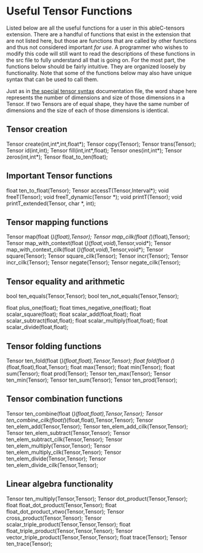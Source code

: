 # Useful Tensor Functions
Listed below are all the useful functions for a user in this ableC-tensors extension. There are a handful of functions that exist in the extension that are not listed here, but those are functions that are called by other functions and thus not considered important *for use*. A programmer who wishes to modify this code will still want to read the descriptions of these functions in the src file to fully understand all that is going on. For the most part, the functions below should be fairly intuitive. They are organized loosely by functionality. Note that some of the functions below may also have unique syntax that can be used to call them. 

Just as in [the special tensor syntax](https://github.umn.edu/melt/ableC-tensors/blob/master/learn_ableC_tensors/special_tensor_syntax.md) documentation file, the word shape here represents the number of dimensions and size of those dimensions in a Tensor. If two Tensors are of equal shape, they have the same number of dimensions and the size of each of those dimensions is identical.

## Tensor creation
Tensor create(int,int*,int,float*);
Tensor copy(Tensor);
Tensor trans(Tensor);
Tensor id(int,int);
Tensor fill(int,int*,float);
Tensor ones(int,int*);
Tensor zeros(int,int*);
Tensor float_to_ten(float);

## Important Tensor functions
float ten_to_float(Tensor);
Tensor accessT(Tensor,Interval*);
void freeT(Tensor);
void freeT_dynamic(Tensor *);
void printT(Tensor); 
void printT_extended(Tensor, char *, int); 

## Tensor mapping functions
Tensor map(float (*)(float),Tensor);
Tensor map_cilk(float (*)(float),Tensor);
Tensor map_with_context(float (*)(float,void*),Tensor,void*); 
Tensor map_with_context_cilk(float (*)(float,void*),Tensor,void*); 
Tensor square(Tensor);
Tensor square_cilk(Tensor);
Tensor incr(Tensor);
Tensor incr_cilk(Tensor);
Tensor negate(Tensor);
Tensor negate_cilk(Tensor);

## Tensor equality and arithmetic 
bool ten_equals(Tensor,Tensor);
bool ten_not_equals(Tensor,Tensor);

float plus_one(float);
float times_negative_one(float);
float scalar_square(float);
float scalar_add(float,float);
float scalar_subtract(float,float);
float scalar_multiply(float,float);
float scalar_divide(float,float);

## Tensor folding functions
Tensor ten_fold(float (*)(float,float),Tensor,Tensor);
float fold(float (*)(float,float),float,Tensor);
float max(Tensor);
float min(Tensor);
float sum(Tensor);
float prod(Tensor);
Tensor ten_max(Tensor);
Tensor ten_min(Tensor);
Tensor ten_sum(Tensor);
Tensor ten_prod(Tensor);

## Tensor combination functions
Tensor ten_combine(float (*)(float,float),Tensor,Tensor);
Tensor ten_combine_cilk(float(*)(float,float),Tensor,Tensor);
Tensor ten_elem_add(Tensor,Tensor);
Tensor ten_elem_add_cilk(Tensor,Tensor); 
Tensor ten_elem_subtract(Tensor,Tensor);
Tensor ten_elem_subtract_cilk(Tensor,Tensor); 
Tensor ten_elem_multiply(Tensor,Tensor);
Tensor ten_elem_multiply_cilk(Tensor,Tensor); 
Tensor ten_elem_divide(Tensor,Tensor);
Tensor ten_elem_divide_cilk(Tensor,Tensor); 

## Linear algebra functionality
Tensor ten_multiply(Tensor,Tensor);
Tensor dot_product(Tensor,Tensor);
float float_dot_product(Tensor,Tensor);
float float_dot_product_vtwo(Tensor,Tensor);
Tensor cross_product(Tensor,Tensor);
Tensor scalar_triple_product(Tensor,Tensor,Tensor);
float float_triple_product(Tensor,Tensor,Tensor);
Tensor vector_triple_product(Tensor,Tensor,Tensor);
float trace(Tensor);
Tensor ten_trace(Tensor);


